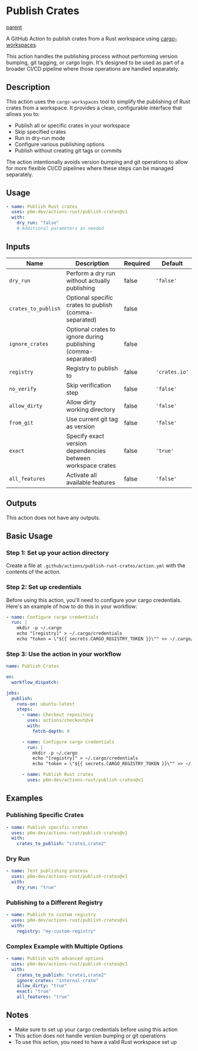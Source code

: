 # Publish Crates

[parent](../README.md)

A GitHub Action to publish crates from a Rust workspace using [cargo-workspaces](https://github.com/pksunkara/cargo-workspaces).

This action handles the publishing process without performing version bumping,
git tagging, or cargo login. It's designed to be used as part of a broader CI/CD
pipeline where those operations are handled separately.

## Description

This action uses the `cargo-workspaces` tool to simplify the publishing of Rust
crates from a workspace. It provides a clean, configurable interface that allows
you to:

- Publish all or specific crates in your workspace
- Skip specified crates
- Run in dry-run mode
- Configure various publishing options
- Publish without creating git tags or commits

The action intentionally avoids version bumping and git operations to allow for
more flexible CI/CD pipelines where these steps can be managed separately.

## Usage

```yaml
- name: Publish Rust crates
  uses: p6m-dev/actions-rust/publish-crates@v1
  with:
    dry_run: "false"
    # Additional parameters as needed
```

## Inputs

| Name                | Description                                                   | Required | Default       |
| ------------------- | ------------------------------------------------------------- | -------- | ------------- |
| `dry_run`           | Perform a dry run without actually publishing                 | false    | `'false'`     |
| `crates_to_publish` | Optional specific crates to publish (comma-separated)         | false    |               |
| `ignore_crates`     | Optional crates to ignore during publishing (comma-separated) | false    |               |
| `registry`          | Registry to publish to                                        | false    | `'crates.io'` |
| `no_verify`         | Skip verification step                                        | false    | `'false'`     |
| `allow_dirty`       | Allow dirty working directory                                 | false    | `'false'`     |
| `from_git`          | Use current git tag as version                                | false    | `'false'`     |
| `exact`             | Specify exact version dependencies between workspace crates   | false    | `'true'`      |
| `all_features`      | Activate all available features                               | false    | `'false'`     |

## Outputs

This action does not have any outputs.

## Basic Usage

### Step 1: Set up your action directory

Create a file at `.github/actions/publish-rust-crates/action.yml` with the contents
of the action.

### Step 2: Set up credentials

Before using this action, you'll need to configure your cargo credentials. Here's
an example of how to do this in your workflow:

```yaml
- name: Configure cargo credentials
  run: |
    mkdir -p ~/.cargo
    echo "[registry]" > ~/.cargo/credentials
    echo "token = \"${{ secrets.CARGO_REGISTRY_TOKEN }}\"" >> ~/.cargo/credentials
```

### Step 3: Use the action in your workflow

```yaml
name: Publish Crates

on:
  workflow_dispatch:

jobs:
  publish:
    runs-on: ubuntu-latest
    steps:
      - name: Checkout repository
        uses: actions/checkout@v4
        with:
          fetch-depth: 0

      - name: Configure cargo credentials
        run: |
          mkdir -p ~/.cargo
          echo "[registry]" > ~/.cargo/credentials
          echo "token = \"${{ secrets.CARGO_REGISTRY_TOKEN }}\"" >> ~/.cargo/credentials

      - name: Publish Rust crates
        uses: p6m-dev/actions-rust/publish-crates@v1
```

## Examples

### Publishing Specific Crates

```yaml
- name: Publish specific crates
  uses: p6m-dev/actions-rust/publish-crates@v1
  with:
    crates_to_publish: "crate1,crate2"
```

### Dry Run

```yaml
- name: Test publishing process
  uses: p6m-dev/actions-rust/publish-crates@v1
  with:
    dry_run: "true"
```

### Publishing to a Different Registry

```yaml
- name: Publish to custom registry
  uses: p6m-dev/actions-rust/publish-crates@v1
  with:
    registry: "my-custom-registry"
```

### Complex Example with Multiple Options

```yaml
- name: Publish with advanced options
  uses: p6m-dev/actions-rust/publish-crates@v1
  with:
    crates_to_publish: "crate1,crate2"
    ignore_crates: "internal-crate"
    allow_dirty: "true"
    exact: "true"
    all_features: "true"
```

## Notes

- Make sure to set up your cargo credentials before using this action
- This action does not handle version bumping or git operations
- To use this action, you need to have a valid Rust workspace set up
